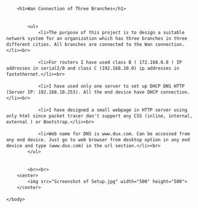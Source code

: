<!DOCTYPE html>
<html>
	<body>

		<h1>Wan Connection of Three Branches</h1>


			<ul>
 				<li>The purpose of this project is to design a suitable network system for an organization which has three branches in three different cities. All branches are connected to the Wan connection.</li><br>
 
				<li>For routers I have used class B ( 172.168.0.0 ) IP addresses in serial2/0 and class C (192.168.10.0) ip addresses in fastethernet.</li><br>
 
				<li>I have used only one server to set up DHCP DNS HTTP (Server IP: 192.168.10.253). All the end device have DHCP connection.</li><br>
 				
 				<li>I have designed a small webpage in HTTP server using only html since packet tracer don't support any CSS (inline, internal, external ) or Bootstrap.</li><br>
  				
  				<li>Web name for DNS is www.dux.com. Can be accessed from any end device. Just go to web browser from desktop option in any end device and type (www.dux.com) in the url section.</li><br>
  			</ul>


			<br><br>
		<center>
			<img src="Screenshot of Setup.jpg" width="500" height="500">
		</center>

	</body>
</html>
